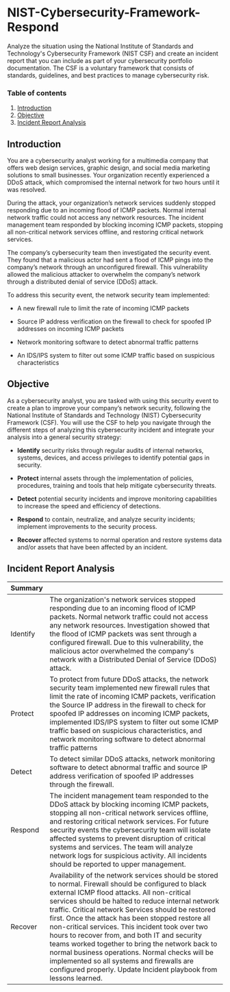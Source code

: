 # NIST-Cybersecurity-Framework-Respond
Analyze the situation using the National Institute of Standards and Technology's Cybersecurity Framework (NIST CSF) and create an incident report that you can include as part of your cybersecurity portfolio documentation. The CSF is a voluntary framework that consists of standards, guidelines, and best practices to manage cybersecurity risk.

### Table of contents

1. [Introduction](#introduction)
2. [Objective](#objective)
3. [Incident Report Analysis](#analysis)

## Introduction <a name="introduction">
You are a cybersecurity analyst working for a multimedia company that offers web design services, graphic design, and social media marketing solutions to small businesses. Your organization recently experienced a DDoS attack, which compromised the internal network for two hours until it was resolved.

During the attack, your organization’s network services suddenly stopped responding due to an incoming flood of ICMP packets. Normal internal network traffic could not access any network resources. The incident management team responded by blocking incoming ICMP packets, stopping all non-critical network services offline, and restoring critical network services. 

The company’s cybersecurity team then investigated the security event. They found that a malicious actor had sent a flood of ICMP pings into the company’s network through an unconfigured firewall. This vulnerability allowed the malicious attacker to overwhelm the company’s network through a distributed denial of service (DDoS) attack. 

To address this security event, the network security team implemented: 

- A new firewall rule to limit the rate of incoming ICMP packets

- Source IP address verification on the firewall to check for spoofed IP addresses on incoming ICMP packets

- Network monitoring software to detect abnormal traffic patterns

- An IDS/IPS system to filter out some ICMP traffic based on suspicious characteristics

## Objective <a name="objective">
As a cybersecurity analyst, you are tasked with using this security event to create a plan to improve your company’s network security, following the National Institute of Standards and Technology (NIST) Cybersecurity Framework (CSF). You will use the CSF to help you navigate through the different steps of analyzing this cybersecurity incident and integrate your analysis into a general security strategy:

- **Identify** security risks through regular audits of internal networks, systems, devices, and access privileges to identify potential gaps in security. 

- **Protect** internal assets through the implementation of policies, procedures, training and tools that help mitigate cybersecurity threats. 

- **Detect** potential security incidents and improve monitoring capabilities to increase the speed and efficiency of detections. 

- **Respond** to contain, neutralize, and analyze security incidents; implement improvements to the security process. 

- **Recover** affected systems to normal operation and restore systems data and/or assets that have been affected by an incident.

## Incident Report Analysis <a name="analysis">

| **Summary** |    |
| ----- | ----- |
| Identify | The organization's network services stopped responding due to an incoming flood of ICMP packets. Normal network traffic could not access any network resources. Investigation showed that the flood of ICMP packets was sent through a configured firewall. Due to this vulnerability, the malicious actor overwhelmed the company's network with a Distributed Denial of Service (DDoS) attack.|
| Protect | To protect from future DDoS attacks, the network security team  implemented new firewall rules that limit the rate of incoming ICMP packets, verification the Source IP address in the firewall to check for spoofed IP addresses on incoming ICMP packets, implemented IDS/IPS system to filter out some ICMP traffic based on suspicious characteristics, and network monitoring software to detect abnormal traffic patterns |
| Detect | To detect similar DDoS attacks, network monitoring software to detect abnormal traffic and source IP address verification of spoofed IP addresses through the firewall. |
| Respond | The incident management team responded to the DDoS attack by blocking incoming ICMP packets, stopping all non-critical network services offline, and restoring critical network services. For future security events the cybersecurity team will isolate affected systems to prevent disruption of critical systems and services. The team will analyze network logs for suspicious activity. All incidents should be reported to upper management. |
| Recover | Availability of the network services should be stored to normal. Firewall should be configured to black external ICMP flood attacks. All non-critical services should be halted  to reduce internal network traffic. Critical network Services should be restored first. Once the attack has been stopped restore all non-critical services. This incident took over two hours to recover from, and both IT and security teams worked together to bring the network back to normal business operations. Normal checks will be implemented so all systems and firewalls are configured properly. Update Incident playbook from lessons learned. |
